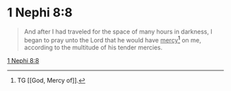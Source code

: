 # 1 Nephi 8:8

> And after I had traveled for the space of many hours in darkness, I began to pray unto the Lord that he would have <u>mercy</u>[^a] on me, according to the multitude of his tender mercies.

[1 Nephi 8:8](https://www.churchofjesuschrist.org/study/scriptures/bofm/1-ne/8?lang=eng&id=p8#p8)


[^a]: TG [[God, Mercy of]].

